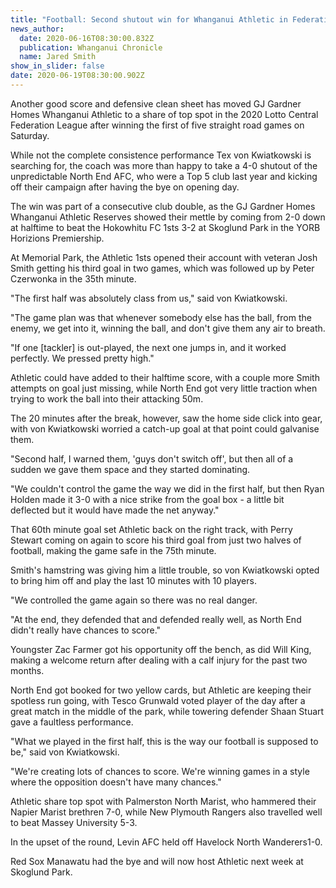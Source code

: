 ```yaml
---
title: "Football: Second shutout win for Whanganui Athletic in Federation League"
news_author:
  date: 2020-06-16T08:30:00.832Z
  publication: Whanganui Chronicle
  name: Jared Smith
show_in_slider: false
date: 2020-06-19T08:30:00.902Z
---
```

Another good score and defensive clean sheet has moved GJ Gardner Homes Whanganui Athletic to a share of top spot in the 2020 Lotto Central Federation League after winning the first of five straight road games on Saturday.

While not the complete consistence performance Tex von Kwiatkowski is searching for, the coach was more than happy to take a 4-0 shutout of the unpredictable North End AFC, who were a Top 5 club last year and kicking off their campaign after having the bye on opening day.

The win was part of a consecutive club double, as the GJ Gardner Homes Whanganui Athletic Reserves showed their mettle by coming from 2-0 down at halftime to beat the Hokowhitu FC 1sts 3-2 at Skoglund Park in the YORB Horizions Premiership.

At Memorial Park, the Athletic 1sts opened their account with veteran Josh Smith getting his third goal in two games, which was followed up by Peter Czerwonka in the 35th minute.

"The first half was absolutely class from us," said von Kwiatkowski.

"The game plan was that whenever somebody else has the ball, from the enemy, we get into it, winning the ball, and don't give them any air to breath.

"If one [tackler] is out-played, the next one jumps in, and it worked perfectly. We pressed pretty high."

Athletic could have added to their halftime score, with a couple more Smith attempts on goal just missing, while North End got very little traction when trying to work the ball into their attacking 50m.

The 20 minutes after the break, however, saw the home side click into gear, with von Kwiatkowski worried a catch-up goal at that point could galvanise them.

"Second half, I warned them, 'guys don't switch off', but then all of a sudden we gave them space and they started dominating.

"We couldn't control the game the way we did in the first half, but then Ryan Holden made it 3-0 with a nice strike from the goal box - a little bit deflected but it would have made the net anyway."

That 60th minute goal set Athletic back on the right track, with Perry Stewart coming on again to score his third goal from just two halves of football, making the game safe in the 75th minute.

Smith's hamstring was giving him a little trouble, so von Kwiatkowski opted to bring him off and play the last 10 minutes with 10 players.

"We controlled the game again so there was no real danger.

"At the end, they defended that and defended really well, as North End didn't really have chances to score."

Youngster Zac Farmer got his opportunity off the bench, as did Will King, making a welcome return after dealing with a calf injury for the past two months.

North End got booked for two yellow cards, but Athletic are keeping their spotless run going, with Tesco Grunwald voted player of the day after a great match in the middle of the park, while towering defender Shaan Stuart gave a faultless performance.

"What we played in the first half, this is the way our football is supposed to be," said von Kwiatkowski.

"We're creating lots of chances to score. We're winning games in a style where the opposition doesn't have many chances."

Athletic share top spot with Palmerston North Marist, who hammered their Napier Marist brethren 7-0, while New Plymouth Rangers also travelled well to beat Massey University 5-3.

In the upset of the round, Levin AFC held off Havelock North Wanderers1-0.

Red Sox Manawatu had the bye and will now host Athletic next week at Skoglund Park.
